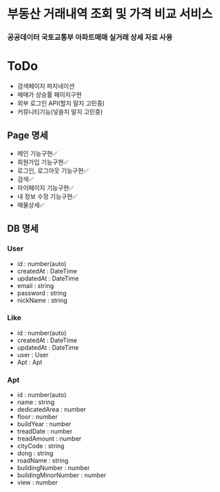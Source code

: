 # 부동산 거래내역 조회 및 가격 비교 서비스

### 공공데이터 국토교통부 아파트매매 실거래 상세 자료 사용

# ToDo

- 검색페이지 파지네이션
- 매매가 상승률 페이지구현
- 외부 로그인 API(할지 말지 고민중)
- 커뮤니티기능(넣을지 말지 고민중)

## Page 명세

- 메인 기능구현✅
- 회원가입 기능구현✅
- 로그인, 로그아웃 기능구현✅
- 검색✅
- 마이페이지 기능구현✅
- 내 정보 수정 기능구현✅
- 매물상세✅

## DB 명세

### User

- id : number(auto)
- createdAt : DateTime
- updatedAt : DateTime
- email : string
- password : string
- nickName : string

### Like

- id : number(auto)
- createdAt : DateTime
- updatedAt : DateTime
- user : User
- Apt : Apt

### Apt

- id : number(auto)
- name : string
- dedicatedArea : number
- floor : number
- buildYear : number
- treadDate : number
- treadAmount : number
- cityCode : string
- dong : string
- roadName : string
- buildingNumber : number
- buildingMinorNumber : number
- view : number

